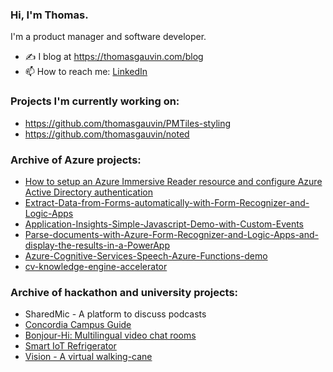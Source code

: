 ### Hi, I'm Thomas. 
I'm a product manager and software developer. 

- ✍️ I blog at https://thomasgauvin.com/blog
- 📫 How to reach me: [LinkedIn](https://www.linkedin.com/in/thomas-gauvin/)

### Projects I'm currently working on:
* https://github.com/thomasgauvin/PMTiles-styling
* https://github.com/thomasgauvin/noted

### Archive of Azure projects:
* [How to setup an Azure Immersive Reader resource and configure Azure Active Directory authentication](https://github.com/thomasgauvin/How-to-setup-an-Azure-Immersive-Reader-resource-and-configure-Azure-Active-Directory-authentication)
* [Extract-Data-from-Forms-automatically-with-Form-Recognizer-and-Logic-Apps](https://github.com/thomasgauvin/Extract-Data-from-Forms-automatically-with-Form-Recognizer-and-Logic-Apps)
* [Application-Insights-Simple-Javascript-Demo-with-Custom-Events](https://github.com/thomasgauvin/Application-Insights-Simple-Javascript-Demo-with-Custom-Events)
* [Parse-documents-with-Azure-Form-Recognizer-and-Logic-Apps-and-display-the-results-in-a-PowerApp](https://github.com/thomasgauvin/Parse-documents-with-Azure-Form-Recognizer-and-Logic-Apps-and-display-the-results-in-a-PowerApp)
* [Azure-Cognitive-Services-Speech-Azure-Functions-demo](https://github.com/thomasgauvin/Azure-Cognitive-Services-Speech-Azure-Functions-demo)
* [cv-knowledge-engine-accelerator](https://github.com/thomasgauvin/cv-knowledge-engine-accelerator)

### Archive of hackathon and university projects:
* SharedMic - A platform to discuss podcasts
* [Concordia Campus Guide](https://github.com/Concordia-Campus-Guide/Concordia-Campus-Guide)
* [Bonjour-Hi: Multilingual video chat rooms](https://github.com/ZacharyBys/bonjour-hi)
* [Smart IoT Refrigerator](https://github.com/Jacobian8/ConUHacks-2019)
* [Vision - A virtual walking-cane](https://github.com/muskanaul/Vision)
  
